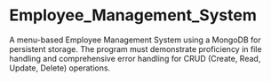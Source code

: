 # Employee_Management_System
A menu-based Employee Management System using a MongoDB for persistent storage.  The program must demonstrate proficiency in file handling and comprehensive error handling for CRUD (Create, Read, Update, Delete) operations.
